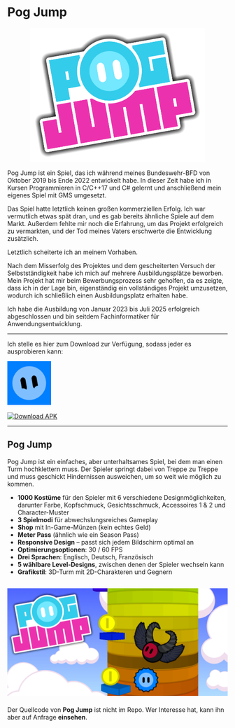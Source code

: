 # Pog Jump

<p align="center">
  <img src="pictures/gamelogo1.png" alt="Pog Jump Logo" width="400">
</p

Pog Jump ist ein Spiel, das ich während meines Bundeswehr-BFD von Oktober 2019 bis Ende 2022 entwickelt habe. In dieser Zeit habe ich in Kursen Programmieren in C/C++17 und C# gelernt und anschließend mein eigenes Spiel mit GMS umgesetzt.

Das Spiel hatte letztlich keinen großen kommerziellen Erfolg. Ich war vermutlich etwas spät dran, und es gab bereits ähnliche Spiele auf dem Markt. Außerdem fehlte mir noch die Erfahrung, um das Projekt erfolgreich zu vermarkten, und der Tod meines Vaters erschwerte die Entwicklung zusätzlich.

Letztlich scheiterte ich an meinem Vorhaben.

Nach dem Misserfolg des Projektes und dem gescheiterten Versuch der Selbstständigkeit habe ich mich auf mehrere Ausbildungsplätze beworben. Mein Projekt hat mir beim Bewerbungsprozess sehr geholfen, da es zeigte, dass ich in der Lage bin, eigenständig ein vollständiges Projekt umzusetzen, wodurch ich schließlich einen Ausbildungsplatz erhalten habe.

Ich habe die Ausbildung von Januar 2023 bis Juli 2025 erfolgreich abgeschlossen und bin seitdem Fachinformatiker für Anwendungsentwicklung.

---

Ich stelle es hier zum Download zur Verfügung, sodass jeder es ausprobieren kann:
<p>
  <a href="https://drive.google.com/file/d/15mMAtyU_E60M2tudw5zq8SfAT6S8Et_V/view?usp=sharing">
    <img src="pictures/app_symbo.png" alt="Download Pog Jump APK" width="100">
  </a>
</p>

[![Download APK](https://img.shields.io/badge/Download-APK-blue)](https://drive.google.com/file/d/15mMAtyU_E60M2tudw5zq8SfAT6S8Et_V/view?usp=sharing)

---

## Pog Jump

Pog Jump ist ein einfaches, aber unterhaltsames Spiel, bei dem man einen Turm hochklettern muss. Der Spieler springt dabei von Treppe zu Treppe und muss geschickt Hindernissen ausweichen, um so weit wie möglich zu kommen.

- **1000 Kostüme** für den Spieler mit 6 verschiedene Designmöglichkeiten, darunter Farbe, Kopfschmuck, Gesichtsschmuck, Accessoires 1 & 2 und Character-Muster
- **3 Spielmodi** für abwechslungsreiches Gameplay  
- **Shop** mit In-Game-Münzen (kein echtes Geld)  
- **Meter Pass** (ähnlich wie ein Season Pass)  
- **Responsive Design** – passt sich jedem Bildschirm optimal an  
- **Optimierungsoptionen**: 30 / 60 FPS  
- **Drei Sprachen**: Englisch, Deutsch, Französisch  
- **5 wählbare Level-Designs**, zwischen denen der Spieler wechseln kann
- **Grafikstil**: 3D-Turm mit 2D-Charakteren und Gegnern

![Pog Jump Logo](pictures/1.png)
---

Der Quellcode von **Pog Jump** ist nicht im Repo. Wer Interesse hat, kann ihn aber auf Anfrage **einsehen**.

